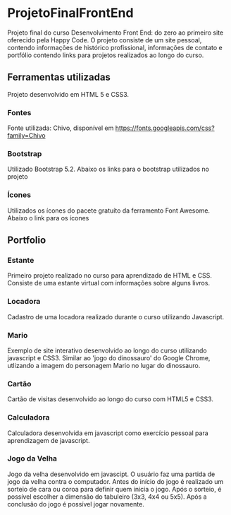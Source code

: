 # ProjetoFinalFrontEnd
Projeto final do curso Desenvolvimento Front End: do zero ao primeiro site oferecido pela Happy Code.
O projeto consiste de um site pessoal, contendo informações de histórico profissional, informações de contato e portfólio contendo links para projetos realizados ao longo do curso.

## Ferramentas utilizadas
Projeto desenvolvido em HTML 5 e CSS3.

### Fontes
Fonte utilizada: Chivo, disponível em
https://fonts.googleapis.com/css?family=Chivo

### Bootstrap
Utilizado Bootstrap 5.2. Abaixo os links para o bootstrap utilizados no projeto
<!-- Link para bootstrap-->
<link href="https://cdn.jsdelivr.net/npm/bootstrap@5.2.0-beta1/dist/css/bootstrap.min.css" rel="stylesheet" integrity="sha384-0evHe/X+R7YkIZDRvuzKMRqM+OrBnVFBL6DOitfPri4tjfHxaWutUpFmBp4vmVor" crossorigin="anonymous"> 
<script src="https://cdn.jsdelivr.net/npm/@popperjs/core@2.11.5/dist/umd/popper.min.js" integrity="sha384-Xe+8cL9oJa6tN/veChSP7q+mnSPaj5Bcu9mPX5F5xIGE0DVittaqT5lorf0EI7Vk" crossorigin="anonymous"></script>
<script src="https://cdn.jsdelivr.net/npm/bootstrap@5.2.0-beta1/dist/js/bootstrap.min.js" integrity="sha384-kjU+l4N0Yf4ZOJErLsIcvOU2qSb74wXpOhqTvwVx3OElZRweTnQ6d31fXEoRD1Jy" crossorigin="anonymous"></script>

### Ícones
Utilizados os ícones do pacete gratuíto da ferramento Font Awesome.
Abaixo o link para os ícones
<script src="https://kit.fontawesome.com/44f5855bc8.js" crossorigin="anonymous"></script>

## Portfolio
### Estante
Primeiro projeto realizado no curso para aprendizado de HTML e CSS. Consiste de uma estante virtual com informações sobre alguns livros.

### Locadora
Cadastro de uma locadora realizado durante o curso utilizando Javascript.

### Mario
Exemplo de site interativo desenvolvido ao longo do curso utilizando javascript e CSS3. Similar ao 'jogo do dinossauro' do Google Chrome, utlizando a imagem do personagem Mario no lugar do dinossauro.

### Cartão
Cartão de visitas desenvolvido ao longo do curso com HTML5 e CSS3.

### Calculadora
Calculadora desenvolvida em javascript como exercício pessoal para aprendizagem de javascript.

### Jogo da Velha
Jogo da velha desenvolvido em javascipt. O usuário faz uma partida de jogo da velha contra o computador. Antes do início do jogo é realizado um sorteio de cara ou coroa para definir quem inicia o jogo. Após o sorteio, é possível escolher a dimensão do tabuleiro (3x3, 4x4 ou 5x5). Após a conclusão do jogo é possível jogar novamente.
